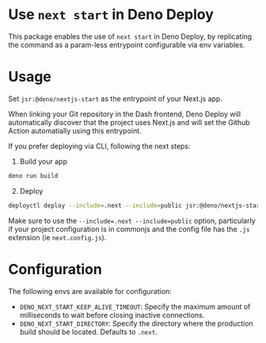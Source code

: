 # Use `next start` in Deno Deploy

This package enables the use of `next start` in Deno Deploy, by replicating the
command as a param-less entrypoint configurable via env variables.

# Usage

Set `jsr:@deno/nextjs-start` as the entrypoint of your Next.js app.

When linking your Git repository in the Dash frontend, Deno Deploy will
automatically discover that the project uses Next.js and will set the Github
Action automatially using this entrypoint.

If you prefer deploying via CLI, following the next steps:

1. Build your app

```bash
deno run build
```

2. Deploy

```bash
deployctl deploy --include=.next --include=public jsr:@deno/nextjs-start
```

Make sure to use the `--include=.next --include=public` option, particularly if
your project configuration is in commonjs and the config file has the `.js`
extension (ie `next.config.js`).

# Configuration

The following envs are available for configuration:

- `DENO_NEXT_START_KEEP_ALIVE_TIMEOUT`: Specify the maximum amount of
  milliseconds to wait before closing inactive connections.
- `DENO_NEXT_START_DIRECTORY`: Specify the directory where the production build
  should be located. Defaults to `.next`.
